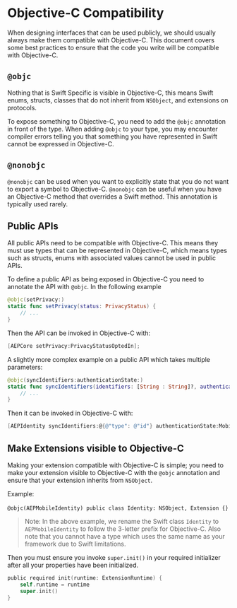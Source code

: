 # Objective-C Compatibility

When designing interfaces that can be used publicly, we should usually always make them compatible with Objective-C. This document covers some best practices to ensure that the code you write will be compatible with Objective-C.

## `@objc`

Nothing that is Swift Specific is visible in Objective-C, this means Swift enums, structs, classes that do not inherit from `NSObject`, and extensions on protocols.

To expose something to Objective-C, you need to add the `@objc` annotation in front of the type. When adding `@objc` to your type, you may encounter compiler errors telling you that something you have represented in Swift cannot be expressed in Objective-C.

## `@nonobjc`

`@nonobjc` can be used when you want to explicitly state that you do not want to export a symbol to Objective-C. `@nonobjc` can be useful when you have an Objective-C method that overrides a Swift method. This annotation is typically used rarely.

## Public APIs

All public APIs need to be compatible with Objective-C. This means they must use types that can be represented in Objective-C, which means types such as structs, enums with associated values cannot be used in public APIs.

To define a public API as being exposed in Objective-C you need to annotate the API with `@objc`. In the following example

```swift
@objc(setPrivacy:)
static func setPrivacy(status: PrivacyStatus) {
    // ...
}
```

Then the API can be invoked in Objective-C with:

```objective-c
[AEPCore setPrivacy:PrivacyStatusOptedIn];
```

A slightly more complex example on a public API which takes multiple parameters:

```swift
@objc(syncIdentifiers:authenticationState:)
static func syncIdentifiers(identifiers: [String : String]?, authenticationState: MobileVisitorAuthenticationState) {
	// ...
}
```

Then it can be invoked in Objective-C with:

```objective-c
[AEPIdentity syncIdentifiers:@{@"type": @"id"} authenticationState:MobileVisitorAuthenticationStateLoggedOut];
```

## Make Extensions visible to Objective-C

Making your extension compatible with Objective-C is simple; you need to make your extension visible to Objective-C with the `@objc` annotation and ensure that your extension inherits from `NSObject`.

Example:

​	`@objc(AEPMobileIdentity) public class Identity: NSObject, Extension {}`

> Note: In the above example, we rename the Swift class `Identity` to `AEPMobileIdentity` to follow the 3-letter prefix for Objective-C. Also note that you cannot have a type which uses the same name as your framework due to Swift limitations.

Then you must ensure you invoke `super.init()` in your required initializer after all your properties have been initialized.

``` objective-c
public required init(runtime: ExtensionRuntime) {
    self.runtime = runtime
    super.init()
}
```
